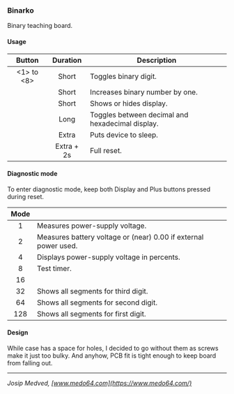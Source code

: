 ### Binarko ###

Binary teaching board.


#### Usage ####

| Button          | Duration   | Description                                      |
|:---------------:|:----------:|--------------------------------------------------|
| <1> to <8>      | Short      | Toggles binary digit.                            |
| <Add>           | Short      | Increases binary number by one.                  |
| <Display>       | Short      | Shows or hides display.                          |
| <Display>       | Long       | Toggles between decimal and hexadecimal display. |
| <Display>       | Extra      | Puts device to sleep.                            |
| <Display>       | Extra + 2s | Full reset.                                      |


#### Diagnostic mode ####

To enter diagnostic mode, keep both Display and Plus buttons pressed during
reset.

| Mode |                                                                       |
|:----:|-----------------------------------------------------------------------|
|    1 | Measures power-supply voltage.                                        |
|    2 | Measures battery voltage or (near) 0.00 if external power used.       |
|    4 | Displays power-supply voltage in percents.                            |
|    8 | Test timer.                                                           |
|   16 |                                                                       |
|   32 | Shows all segments for third digit.                                   |
|   64 | Shows all segments for second digit.                                  |
|  128 | Shows all segments for first digit.                                   |


#### Design ####

While case has a space for holes, I decided to go without them as screws make it
just too bulky. And anyhow, PCB fit is tight enough to keep board from falling
out.


---

*Josip Medved, [www.medo64.com](https://www.medo64.com/)*
